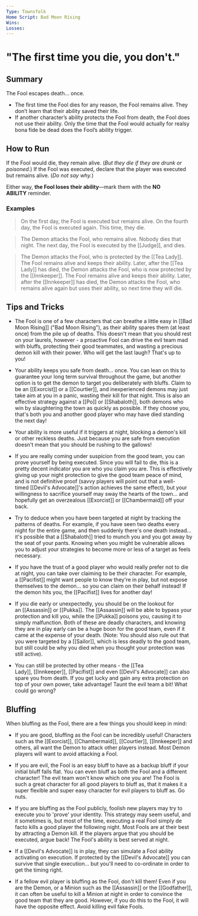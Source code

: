 ```yaml
---
Type: Townsfolk
Home Script: Bad Moon Rising
Wins: 
Losses:
---
```

# "The first time you die, you don't."

## Summary
The Fool escapes death... once.

- The first time the Fool dies for any reason, the Fool remains alive. They don’t learn that their ability saved their life.
- If another character’s ability protects the Fool from death, the Fool does not use their ability. Only the time that the Fool would actually for realsy bona fide be dead does the Fool’s ability trigger.
## How to Run
If the Fool would die, they remain alive. (_But they die if they are drunk or poisoned._) If the Fool was executed, declare that the player was executed but remains alive. (_Do not say why._)

Either way, **the Fool loses their ability**—mark them with the **NO ABILITY** reminder.
### Examples
>On the first day, the Fool is executed but remains alive. On the fourth day, the Fool is executed again. This time, they die.

>The Demon attacks the Fool, who remains alive. Nobody dies that night. The next day, the Fool is executed by the [[Judge]], and dies.

>The Demon attacks the Fool, who is protected by the [[Tea Lady]]. The Fool remains alive and keeps their ability. Later, after the [[Tea Lady]] has died, the Demon attacks the Fool, who is now protected by the [[Innkeeper]]. The Fool remains alive and keeps their ability. Later, after the [[Innkeeper]] has died, the Demon attacks the Fool, who remains alive again but uses their ability, so next time they will die.

## Tips and Tricks
- The Fool is one of a few characters that can breathe a little easy in [[Bad Moon Rising]] ("Bad Moon Rising"), as their ability spares them (at least once) from the pile up of deaths. This doesn't mean that you should rest on your laurels, however - a proactive Fool can drive the evil team mad with bluffs, protecting their good teammates, and wasting a precious demon kill with their power. Who will get the last laugh? That's up to you!

- Your ability keeps you safe from death... once. You can lean on this to guarantee your long term survival throughout the game, but another option is to get the demon to target you deliberately with bluffs. Claim to be an [[Exorcist]] or a [[Courtier]], and inexperienced demons may just take aim at you in a panic, wasting their kill for that night. This is also an effective strategy against a [[Po]] or [[Shabaloth]], both demons who win by slaughtering the town as quickly as possible. If they choose you, that's both you and another good player who may have died standing the next day!

- Your ability is more useful if it triggers at night, blocking a demon's kill or other reckless deaths. Just because you are safe from execution doesn't mean that you should be rushing to the gallows!

- If you are really coming under suspicion from the good team, you can prove yourself by being executed. Since you will fail to die, this is a pretty decent indicator you are who you claim you are. This is effectively giving up your night protection to give the good team peace of mind, and is not definitive proof (savvy players will point out that a well-timed [[Devil's Advocate]]'s action achieves the same effect), but your willingness to sacrifice yourself may sway the hearts of the town... and hopefully get an overzealous [[Exorcist]] or [[Chambermaid]] off your back.

- Try to deduce when you have been targeted at night by tracking the patterns of deaths. For example, if you have seen two deaths every night for the entire game, and then suddenly there's one death instead... it's possible that a [[Shabaloth]] tried to munch you and you got away by the seat of your pants. Knowing when you might be vulnerable allows you to adjust your strategies to become more or less of a target as feels necessary.

- If you have the trust of a good player who would really prefer not to die at night, you can take over claiming to be their character. For example, a [[Pacifist]] might want people to know they're in play, but not expose themselves to the demon... so you can claim on their behalf instead! If the demon hits you, the [[Pacifist]] lives for another day!

- If you die early or unexpectedly, you should be on the lookout for an [[Assassin]] or [[Pukka]]. The [[Assassin]] will be able to bypass your protection and kill you, while the [[Pukka]] poisons you, causing it to simply malfunction. Both of these are deadly characters, and knowing they are in play early can be a huge boon for the good team, even if it came at the expense of your death. (Note: You should also rule out that you were targeted by a [[Sailor]], which is less deadly to the good team, but still could be why you died when you thought your protection was still active).

- You can still be protected by other means - the [[Tea Lady]], [[Innkeeper]], [[Pacifist]] and even [[Devil's Advocate]] can also spare you from death. If you get lucky and gain any extra protection on top of your own power, take advantage! Taunt the evil team a bit! What could go wrong?
## Bluffing
When bluffing as the Fool, there are a few things you should keep in mind:

- If you are good, bluffing as the Fool can be incredibly useful! Characters such as the [[Exorcist]], [[Chambermaid]], [[Courtier]], [[Innkeeper]] and others, all want the Demon to attack other players instead. Most Demon players will want to avoid attacking a Fool.

- If you are evil, the Fool is an easy bluff to have as a backup bluff if your initial bluff falls flat. You can even bluff as both the Fool and a different character! The evil team won't know which one you are! The Fool is such a great character for all good players to bluff as, that it makes it a super flexible and super easy character for evil players to bluff as. Go nuts.

- If you are bluffing as the Fool publicly, foolish new players may try to execute you to 'prove' your identity. This strategy may seem useful, and it sometimes is, but most of the time, executing a real Fool simply de facto kills a good player the following night. Most Fools are at their best by attracting a Demon kill. If the players argue that you should be executed, argue back! The Fool's ability is best served at night.

- If a [[Devil's Advocate]] is in play, they can simulate a Fool ability activating on execution. If protected by the [[Devil's Advocate]] you can survive that single execution... but you'll need to co-ordinate in order to get the timing right.

- If a fellow evil player is bluffing as the Fool, don't kill them! Even if you are the Demon, or a Minion such as the [[Assassin]] or the [[Godfather]], it can often be useful to kill a Minion at night in order to convince the good team that they are good. However, if you do this to the Fool, it will have the opposite effect. Avoid killing evil fake Fools.